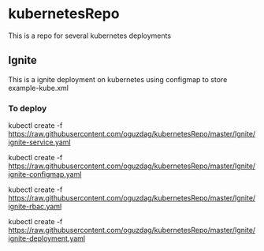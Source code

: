 # kubernetesRepo

This is a repo for several kubernetes deployments

## Ignite

This is a ignite deployment on kubernetes using configmap to store example-kube.xml

### To deploy

kubectl create -f https://raw.githubusercontent.com/oguzdag/kubernetesRepo/master/Ignite/ignite-service.yaml

kubectl create -f https://raw.githubusercontent.com/oguzdag/kubernetesRepo/master/Ignite/ignite-configmap.yaml

kubectl create -f https://raw.githubusercontent.com/oguzdag/kubernetesRepo/master/Ignite/ignite-rbac.yaml

kubectl create -f https://raw.githubusercontent.com/oguzdag/kubernetesRepo/master/Ignite/ignite-deployment.yaml